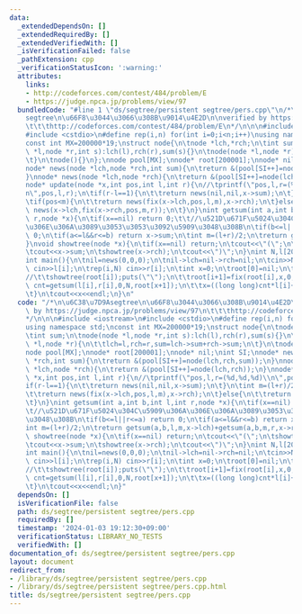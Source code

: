 ```yaml
---
data:
  _extendedDependsOn: []
  _extendedRequiredBy: []
  _extendedVerifiedWith: []
  _isVerificationFailed: false
  _pathExtension: cpp
  _verificationStatusIcon: ':warning:'
  attributes:
    links:
    - http://codeforces.com/contest/484/problem/E
    - https://judge.npca.jp/problems/view/97
  bundledCode: "#line 1 \"ds/segtree/persistent segtree/pers.cpp\"\n/*\n\u6C38\u7D9A\
    segtree\n\u66F8\u3044\u3066\u308B\u9014\u4E2D\n\nverified by https://judge.npca.jp/problems/view/97\n\
    \t\t\thttp://codeforces.com/contest/484/problem/E\n*/\n\n\n#include <iostream>\n\
    #include <cstdio>\n#define rep(i,n) for(int i=0;i<n;i++)\nusing namespace std;\n\
    const int MX=200000*19;\nstruct node{\n\tnode *lch,*rch;\n\tint sum;\n\tnode(node\
    \ *l,node *r,int s):lch(l),rch(r),sum(s){}\n\tnode(node *l,node *r){\n\t\tlch=l,rch=r,sum=lch->sum+rch->sum;\n\
    \t}\n\tnode(){}\n};\nnode pool[MX];\nnode* root[200001];\nnode* nil;\nint SI;\n\
    node* news(node *lch,node *rch,int sum){\n\treturn &(pool[SI++]=node(lch,rch,sum));\n\
    }\nnode* news(node *lch,node *rch){\n\treturn &(pool[SI++]=node(lch,rch));\n}\n\
    node* update(node *x,int pos,int l,int r){\n//\tprintf(\"pos,l,r=(%d,%d,%d)\\\
    n\",pos,l,r);\n\tif(r-l==1){\n\t\treturn news(nil,nil,x->sum);\n\t}\n\tint m=(l+r)/2;\n\
    \tif(pos<m){\n\t\treturn news(fix(x->lch,pos,l,m),x->rch);\n\t}else{\n\t\treturn\
    \ news(x->lch,fix(x->rch,pos,m,r));\n\t}\n}\nint getsum(int a,int b,int l,int\
    \ r,node *x){\n\tif(x==nil) return 0;\t\t//\u521D\u671F\u5024\u304C\u5909\u306A\
    \u306E\u306A\u3089\u3053\u3053\u3092\u5909\u3048\u308B\n\tif(b<=l||r<=a) return\
    \ 0;\n\tif(a<=l&&r<=b) return x->sum;\n\tint m=(l+r)/2;\n\treturn getsum(a,b,l,m,x->lch)+getsum(a,b,m,r,x->rch);\n\
    }\nvoid showtree(node *x){\n\tif(x==nil) return;\n\tcout<<\"(\";\n\tshowtree(x->lch);\n\
    \tcout<<x->sum;\n\tshowtree(x->rch);\n\tcout<<\")\";\n}\nint N,l[200000],r[200000];\n\
    int main(){\n\tnil=news(0,0,0);\n\tnil->lch=nil->rch=nil;\n\tcin>>N;\n\trep(i,N)\
    \ cin>>l[i];\n\trep(i,N) cin>>r[i];\n\tint x=0;\n\troot[0]=nil;\n\trep(i,N){\n\
    //\t\tshowtree(root[i]);puts(\"\");\n\t\troot[i+1]=fix(root[i],x,0,N);\n\t\tint\
    \ cnt=getsum(l[i],r[i],0,N,root[x+1]);\n\t\tx=((long long)cnt*l[i]+r[i])%(i+2);\n\
    \t}\n\tcout<<x<<endl;\n}\n"
  code: "/*\n\u6C38\u7D9Asegtree\n\u66F8\u3044\u3066\u308B\u9014\u4E2D\n\nverified\
    \ by https://judge.npca.jp/problems/view/97\n\t\t\thttp://codeforces.com/contest/484/problem/E\n\
    */\n\n\n#include <iostream>\n#include <cstdio>\n#define rep(i,n) for(int i=0;i<n;i++)\n\
    using namespace std;\nconst int MX=200000*19;\nstruct node{\n\tnode *lch,*rch;\n\
    \tint sum;\n\tnode(node *l,node *r,int s):lch(l),rch(r),sum(s){}\n\tnode(node\
    \ *l,node *r){\n\t\tlch=l,rch=r,sum=lch->sum+rch->sum;\n\t}\n\tnode(){}\n};\n\
    node pool[MX];\nnode* root[200001];\nnode* nil;\nint SI;\nnode* news(node *lch,node\
    \ *rch,int sum){\n\treturn &(pool[SI++]=node(lch,rch,sum));\n}\nnode* news(node\
    \ *lch,node *rch){\n\treturn &(pool[SI++]=node(lch,rch));\n}\nnode* update(node\
    \ *x,int pos,int l,int r){\n//\tprintf(\"pos,l,r=(%d,%d,%d)\\n\",pos,l,r);\n\t\
    if(r-l==1){\n\t\treturn news(nil,nil,x->sum);\n\t}\n\tint m=(l+r)/2;\n\tif(pos<m){\n\
    \t\treturn news(fix(x->lch,pos,l,m),x->rch);\n\t}else{\n\t\treturn news(x->lch,fix(x->rch,pos,m,r));\n\
    \t}\n}\nint getsum(int a,int b,int l,int r,node *x){\n\tif(x==nil) return 0;\t\
    \t//\u521D\u671F\u5024\u304C\u5909\u306A\u306E\u306A\u3089\u3053\u3053\u3092\u5909\
    \u3048\u308B\n\tif(b<=l||r<=a) return 0;\n\tif(a<=l&&r<=b) return x->sum;\n\t\
    int m=(l+r)/2;\n\treturn getsum(a,b,l,m,x->lch)+getsum(a,b,m,r,x->rch);\n}\nvoid\
    \ showtree(node *x){\n\tif(x==nil) return;\n\tcout<<\"(\";\n\tshowtree(x->lch);\n\
    \tcout<<x->sum;\n\tshowtree(x->rch);\n\tcout<<\")\";\n}\nint N,l[200000],r[200000];\n\
    int main(){\n\tnil=news(0,0,0);\n\tnil->lch=nil->rch=nil;\n\tcin>>N;\n\trep(i,N)\
    \ cin>>l[i];\n\trep(i,N) cin>>r[i];\n\tint x=0;\n\troot[0]=nil;\n\trep(i,N){\n\
    //\t\tshowtree(root[i]);puts(\"\");\n\t\troot[i+1]=fix(root[i],x,0,N);\n\t\tint\
    \ cnt=getsum(l[i],r[i],0,N,root[x+1]);\n\t\tx=((long long)cnt*l[i]+r[i])%(i+2);\n\
    \t}\n\tcout<<x<<endl;\n}"
  dependsOn: []
  isVerificationFile: false
  path: ds/segtree/persistent segtree/pers.cpp
  requiredBy: []
  timestamp: '2024-01-03 19:12:30+09:00'
  verificationStatus: LIBRARY_NO_TESTS
  verifiedWith: []
documentation_of: ds/segtree/persistent segtree/pers.cpp
layout: document
redirect_from:
- /library/ds/segtree/persistent segtree/pers.cpp
- /library/ds/segtree/persistent segtree/pers.cpp.html
title: ds/segtree/persistent segtree/pers.cpp
---
```

